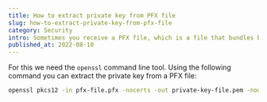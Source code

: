 ```yaml
---
title: How to extract private key from PFX file
slug: how-to-extract-private-key-from-pfx-file
category: Security
intro: Sometimes you receive a PFX file, which is a file that bundles both certificate and private key of a SSL certificate. Here's how to extract the private key.
published_at: 2022-08-10
---
```


For this we need the `openssl` command line tool. Using the following command you can extract the private key from a PFX file:

```bash
openssl pkcs12 -in pfx-file.pfx -nocerts -out private-key-file.pem -nodes
```

